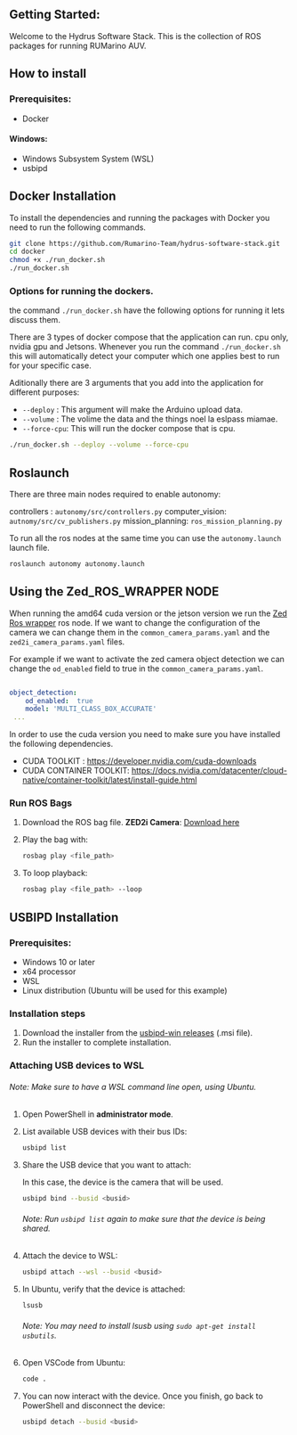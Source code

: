 
## Getting Started:

Welcome to the Hydrus Software Stack. This is the collection of ROS packages for running RUMarino AUV.


## How to install

### Prerequisites:
- Docker
#### Windows:
 - Windows Subsystem System (WSL)
 - usbipd
## Docker Installation

To install the dependencies and running the packages with Docker you need to run the following commands.
```bash
git clone https://github.com/Rumarino-Team/hydrus-software-stack.git
cd docker
chmod +x ./run_docker.sh
./run_docker.sh
```

### Options for running the dockers.
the command  `./run_docker.sh` have the following options for running it lets discuss them.

There are 3 types of docker compose that the application can run. cpu only, nvidia gpu and Jetsons. Whenever you run the command `./run_docker.sh` this will automatically detect your computer which one applies best to run for your specific case.

Aditionally there are 3 arguments that you add into the application for different purposes:

- `--deploy` : This argument will make the Arduino upload data. 
- `--volume` : The volime the data and the things noel la eslpass miamae.
- `--force-cpu`: This will run the docker compose that is cpu.


```bash
./run_docker.sh --deploy --volume --force-cpu
```

## Roslaunch

There are three main nodes required to enable autonomy:

controllers : `autonomy/src/controllers.py`
computer_vision: `autnomy/src/cv_publishers.py`
mission_planning: `ros_mission_planning.py`

To run all the ros nodes at the same time you can use the `autonomy.launch` launch file.

```bash
roslaunch autonomy autonomy.launch
```

## Using the Zed_ROS_WRAPPER NODE

When running the amd64 cuda version or the jetson version we run the  [Zed Ros wrapper](https://github.com/stereolabs/zed-ros-wrapper.git)  ros node. If we want
to change the configuration of the camera we can change them in the `common_camera_params.yaml` and the `zed2i_camera_params.yaml` files. 

For example if we want to activate the zed camera object detection we can change the `od_enabled` field to true in the `common_camera_params.yaml`.

```yaml

object_detection:
    od_enabled:  true       
    model: 'MULTI_CLASS_BOX_ACCURATE'
 ... 

```

In order to use the cuda version you need to make sure you have installed the following dependencies.

 - CUDA TOOLKIT : https://developer.nvidia.com/cuda-downloads
 - CUDA CONTAINER TOOLKIT:  https://docs.nvidia.com/datacenter/cloud-native/container-toolkit/latest/install-guide.html


### Run ROS Bags

1. Download the ROS bag file.  **ZED2i Camera**: [Download here](https://drive.google.com/file/d/16Lr-CbW1rW6rKh8_mWClTQMIjm2u0y8X/view?usp=drive_link)

2. Play the bag with:

    ```bash
    rosbag play <file_path>
    ```

3. To loop playback:

    ```bash
    rosbag play <file_path> --loop
    ```


## USBIPD Installation

### Prerequisites:
- Windows 10 or later
- x64 processor
- WSL
- Linux distribution (Ubuntu will be used for this example)

### Installation steps

1. Download the installer from the [usbipd-win releases](https://github.com/dorssel/usbipd-win/releases) (.msi file).
2. Run the installer to complete installation.

### Attaching USB devices to WSL

###### Note: Make sure to have a WSL command line open, using Ubuntu.

1. Open PowerShell in **administrator mode**.
2. List available USB devices with their bus IDs:

    ```bash
    usbipd list
    ```
    
3. Share the USB device that you want to attach:

   In this case, the device is the camera that will be used.

    ```bash
    usbipd bind --busid <busid>
    ```
    ###### Note: Run `usbipd list` again to make sure that the device is being shared.

4. Attach the device to WSL:

    ```bash
    usbipd attach --wsl --busid <busid>
    ```

5. In Ubuntu, verify that the device is attached:

    ```bash
    lsusb
    ```
    ###### Note: You may need to install lsusb using `sudo apt-get install usbutils`.

6. Open VSCode from Ubuntu:

    ```bash
    code .
    ```

7. You can now interact with the device. Once you finish, go back to PowerShell and disconnect the device:

    ```bash
    usbipd detach --busid <busid>
    ```
